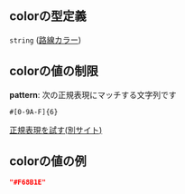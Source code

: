 ## colorの型定義

`string` ([路線カラー](line_detail-properties-路線カラー.md))

## colorの値の制限

**pattern**: 次の正規表現にマッチする文字列です

```regexp
#[0-9A-F]{6}
```

[正規表現を試す(別サイト)](https://regexr.com/?expression=%23%5B0-9A-F%5D%7B6%7D "try regular expression with regexr.com")

## colorの値の例

```json
"#F68B1E"
```
